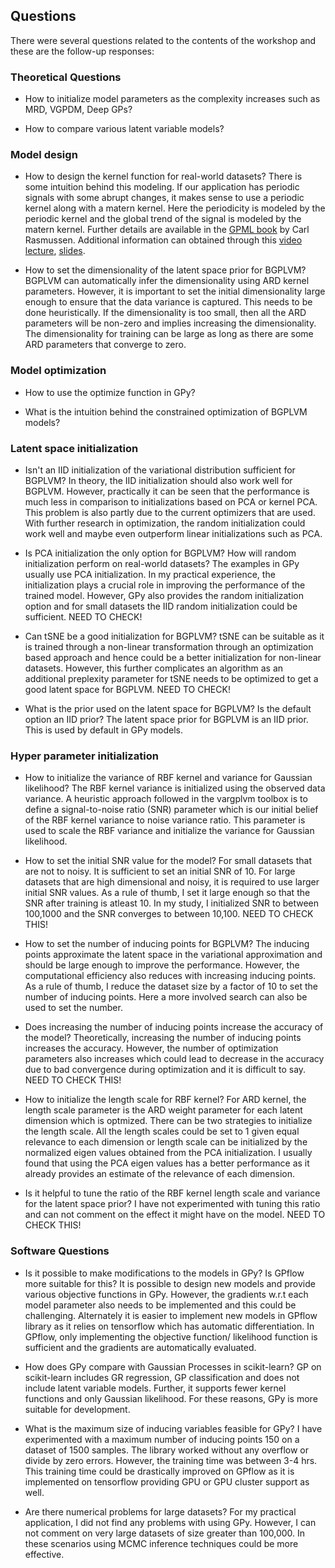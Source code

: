 ## Questions

There were several questions related to the contents of the workshop and these are the follow-up responses:

### Theoretical Questions

* How to initialize model parameters as the complexity increases such as MRD, VGPDM, Deep GPs?

* How to compare various latent variable models?

### Model design

* How to design the kernel function for real-world datasets?
There is some intuition behind this modeling. If our application has periodic signals with some abrupt changes, it makes sense to use a periodic kernel along with a matern kernel. Here the periodicity is modeled by the periodic kernel and the global trend of the signal is modeled by the matern kernel. Further details are available in the [GPML book](http://www.gaussianprocess.org/gpml/chapters/RW4.pdf) by Carl Rasmussen. Additional information can obtained through this [video lecture](https://www.youtube.com/watch?v=rTlognaq4h0), [slides](http://ml.dcs.shef.ac.uk/gpss/gpws14/KernelDesign.pdf).

* How to set the dimensionality of the latent space prior for BGPLVM?
BGPLVM can automatically infer the dimensionality using ARD kernel parameters. However, it is important to set the initial dimensionality large enough to ensure that the data variance is captured. This needs to be done heuristically. If the dimensionality is too small, then all the ARD parameters will be non-zero and implies increasing the dimensionality. The dimensionality for training can be large as long as there are some ARD parameters that converge to zero.

### Model optimization

* How to use the optimize function in GPy?

* What is the intuition behind the constrained optimization of BGPLVM models?

### Latent space initialization

* Isn't an IID initialization of the variational distribution sufficient for BGPLVM?
In theory, the IID initialization should also work well for BGPLVM. However, practically it can be seen that the performance is much less in comparison to initializations based on PCA or kernel PCA. This problem is also partly due to the current optimizers that are used. With further research in optimization, the random initialization could work well and maybe even outperform linear initializations such as PCA.

* Is PCA initialization the only option for BGPLVM? How will random initialization perform on real-world datasets?
The examples in GPy usually use PCA initialization. In my practical experience, the initialization plays a crucial role in improving the performance of the trained model. However, GPy also provides the random initialization option and for small datasets the IID random initialization could be sufficient. NEED TO CHECK!

* Can tSNE be a good initialization for BGPLVM?
tSNE can be suitable as it is trained through a non-linear transformation through an optimization based approach and hence could be a better initialization for non-linear datasets. However, this further complicates an algorithm as an additional preplexity parameter for tSNE needs to be optimized to get a good latent space for BGPLVM. NEED TO CHECK!

* What is the prior used on the latent space for BGPLVM? Is the default option an IID prior?
The latent space prior for BGPLVM is an IID prior. This is used by default in GPy models.

### Hyper parameter initialization

* How to initialize the variance of RBF kernel and variance for Gaussian likelihood?
The RBF kernel variance is initialized using the observed data variance. A heuristic approach followed in the vargplvm toolbox is to define a signal-to-noise ratio (SNR) parameter which is our initial belief of the RBF kernel variance to noise variance ratio. This parameter is used to scale the RBF variance and initialize the variance for Gaussian likelihood.

* How to set the initial SNR value for the model?
For small datasets that are not to noisy. It is sufficient to set an initial SNR of 10. For large datasets that are high dimensional and noisy, it is required to use larger initial SNR values. As a rule of thumb, I set it large enough so that the SNR after training is atleast 10. In my study, I initialized SNR to between 100,1000 and the SNR converges to between 10,100. NEED TO CHECK THIS!

* How to set the number of inducing points for BGPLVM?
The inducing points approximate the latent space in the variational approximation and should be large enough to improve the performance. However, the computational efficiency also reduces with increasing inducing points. As a rule of thumb, I reduce the dataset size by a factor of 10 to set the number of inducing points. Here a more involved search can also be used to set the number.

* Does increasing the number of inducing points increase the accuracy of the model?
Theoretically, increasing the number of inducing points increases the accuracy. However, the number of optimization parameters also increases which could lead to decrease in the accuracy due to bad convergence during optimization and it is difficult to say. NEED TO CHECK THIS!

* How to initialize the length scale for RBF kernel?
For ARD kernel, the length scale parameter is the ARD weight parameter for each latent dimension which is optmized. There can be two strategies to initialize the length scale. All the length scales could be set to 1 given equal relevance to each dimension or length scale can be initialized by the normalized eigen values obtained from the PCA initialization. I usually found that using the PCA eigen values has a better performance as it already provides an estimate of the relevance of each dimension.

* Is it helpful to tune the ratio of the RBF kernel length scale and variance for the latent space prior?
I have not experimented with tuning this ratio and can not comment on the effect it might have on the model. NEED TO CHECK THIS!

### Software Questions

* Is it possible to make modifications to the models in GPy? Is GPflow more suitable for this?
It is possible to design new models and provide various objective functions in GPy. However, the gradients w.r.t each model parameter also needs to be implemented and this could be challenging. Alternately it is easier to implement new models in GPflow library as it relies on tensorflow which has automatic differentiation. In GPflow, only implementing the objective function/ likelihood function is sufficient and the gradients are automatically evaluated.

* How does GPy compare with Gaussian Processes in scikit-learn?
GP on scikit-learn includes GR regression, GP classification and does not include latent variable models. Further, it supports fewer kernel functions and only Gaussian likelihood. For these reasons, GPy is more suitable for development.

* What is the maximum size of inducing variables feasible for GPy?
I have experimented with a maximum number of inducing points 150 on a dataset of 1500 samples. The library worked without any overflow or divide by zero errors. However, the training time was between 3-4 hrs. This training time could be drastically improved on GPflow as it is implemented on tensorflow providing GPU or GPU cluster support as well.

* Are there numerical problems for large datasets?
For my practical application, I did not find any problems with using GPy. However, I can not comment on very large datasets of size greater than 100,000. In these scenarios using MCMC inference techniques could be more effective.
